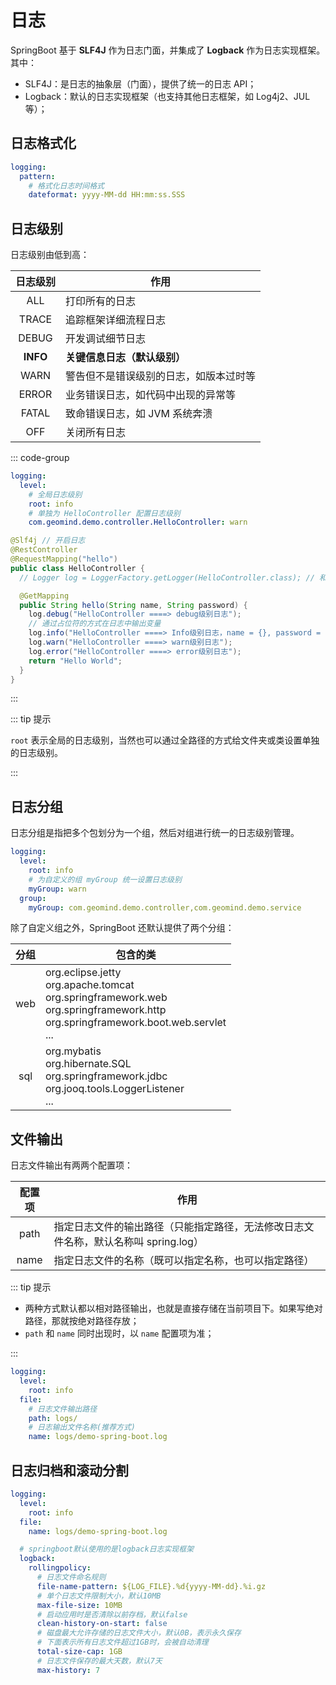 # 日志

SpringBoot 基于 **SLF4J** 作为日志门面，并集成了 **Logback** 作为日志实现框架。其中：

- SLF4J：是日志的抽象层（门面），提供了统一的日志 API；
- Logback：默认的日志实现框架（也支持其他日志框架，如 Log4j2、JUL 等）；



## 日志格式化

```yaml [application.yaml]
logging:
  pattern:
    # 格式化日志时间格式
    dateformat: yyyy-MM-dd HH:mm:ss.SSS
```



## 日志级别

日志级别由低到高：

| 日志级别 | 作用                                   |
| :------: | -------------------------------------- |
| ALL      | 打印所有的日志                         |
| TRACE    | 追踪框架详细流程日志       |
| DEBUG    | 开发调试细节日志                       |
| **INFO** | **关键信息日志（默认级别）**                 |
| WARN     | 警告但不是错误级别的日志，如版本过时等 |
| ERROR    | 业务错误日志，如代码中出现的异常等     |
| FATAL    | 致命错误日志，如 JVM 系统奔溃            |
| OFF | 关闭所有日志 |

::: code-group

```yaml [application.yaml]
logging:
  level:
    # 全局日志级别
    root: info
    # 单独为 HelloController 配置日志级别
    com.geomind.demo.controller.HelloController: warn
```

```java [HelloController] {1,11}
@Slf4j // 开启日志
@RestController
@RequestMapping("hello")
public class HelloController {
  // Logger log = LoggerFactory.getLogger(HelloController.class); // 和注解是一样的效果

  @GetMapping
  public String hello(String name, String password) {
    log.debug("HelloController ====> debug级别日志");
    // 通过占位符的方式在日志中输出变量
    log.info("HelloController ====> Info级别日志，name = {}, password = {}", name, password);
    log.warn("HelloController ====> warn级别日志");
    log.error("HelloController ====> error级别日志");
    return "Hello World";
  }
}
```

:::

::: tip 提示

`root` 表示全局的日志级别，当然也可以通过全路径的方式给文件夹或类设置单独的日志级别。

:::



## 日志分组

日志分组是指把多个包划分为一个组，然后对组进行统一的日志级别管理。

```yaml [application.yaml]
logging:
  level:
    root: info
    # 为自定义的组 myGroup 统一设置日志级别
    myGroup: warn
  group:
    myGroup: com.geomind.demo.controller,com.geomind.demo.service
```

除了自定义组之外，SpringBoot 还默认提供了两个分组：

| 分组 | 包含的类                                                     |
| :--: | ------------------------------------------------------------ |
| web  | org.eclipse.jetty<br />org.apache.tomcat<br />org.springframework.web<br />org.springframework.http<br />org.springframework.boot.web.servlet<br />... |
| sql  | org.mybatis<br />org.hibernate.SQL<br />org.springframework.jdbc<br />org.jooq.tools.LoggerListener<br />... |



## 文件输出

日志文件输出有两两个配置项：

| 配置项 | 作用                                                         |
| :----: | ------------------------------------------------------------ |
|  path  | 指定日志文件的输出路径（只能指定路径，无法修改日志文件名称，默认名称叫 spring.log） |
|  name  | 指定日志文件的名称（既可以指定名称，也可以指定路径）         |

::: tip 提示

- 两种方式默认都以相对路径输出，也就是直接存储在当前项目下。如果写绝对路径，那就按绝对路径存放；
- `path` 和 `name` 同时出现时，以 `name` 配置项为准；

:::

```yaml [application.yaml] {8}
logging:
  level:
    root: info
  file:
    # 日志文件输出路径
    path: logs/
    # 日志输出文件名称(推荐方式)
    name: logs/demo-spring-boot.log
```



## 日志归档和滚动分割

```yaml [application.yaml]
logging:
  level:
    root: info
  file:
    name: logs/demo-spring-boot.log

  # springboot默认使用的是logback日志实现框架
  logback:
    rollingpolicy:
      # 日志文件命名规则
      file-name-pattern: ${LOG_FILE}.%d{yyyy-MM-dd}.%i.gz
      # 单个日志文件限制大小，默认10MB
      max-file-size: 10MB
      # 启动应用时是否清除以前存档，默认false
      clean-history-on-start: false
      # 磁盘最大允许存储的日志文件大小，默认0B，表示永久保存
      # 下面表示所有日志文件超过1GB时，会被自动清理
      total-size-cap: 1GB
      # 日志文件保存的最大天数，默认7天
      max-history: 7
```















